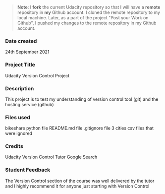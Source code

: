 >**Note**: I **fork** the current Udacity repository so that I will have a **remote** repository in **my** Github account. I cloned the remote repository to my local machine. Later, as a part of the project "Post your Work on Github", I pushed my changes to the remote repository in my Github account.

### Date created
24th September 2021

### Project Title
Udacity Version Control Project

### Description
This project is to test my understanding of version control tool (git) and the hosting service (github)

### Files used
bikeshare python file
README.md file
.gitignore file
3 cities csv files that were ignored

### Credits
Udacity Version Control Tutor
Google Search

### Student Feedback
The Version Control section of the course was well delivered by the tutor and I highly recommend it for anyone just starting with Version Control
